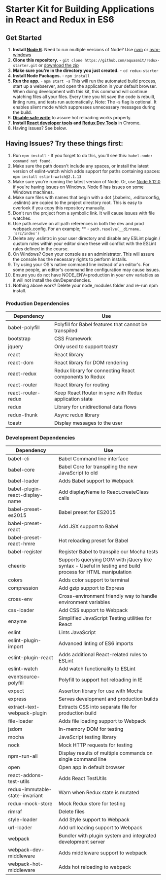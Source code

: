 # Starter Kit for Building Applications in React and Redux in ES6

## Get Started
1. **Install [Node 6](https://nodejs.org)**. Need to run multiple versions of Node? Use [nvm](https://github.com/creationix/nvm) or [nvm-windows](https://github.com/coreybutler/nvm-windows)
2. **Clone this repository.** - `git clone https://github.com/aquasmit/redux-starter.git` or [download the zip](https://github.com/aquasmit/redux-starter.git)
3. **Make sure you're in the directory you just created.** - `cd redux-starter`
4. **Install Node Packages.** - `npm install`
5. **Run the app.** - `npm start -s`
This will run the automated build process, start up a webserver, and open the application in your default browser. When doing development with this kit, this command will continue watching files all your files. Every time you hit save the code is rebuilt, linting runs, and tests run automatically. Note: The -s flag is optional. It enables silent mode which suppresses unnecessary messages during the build.
6. **[Disable safe write](http://webpack.github.io/docs/webpack-dev-server.html#working-with-editors-ides-supporting-safe-write)** to assure hot reloading works properly.
7. **Install [React developer tools](https://chrome.google.com/webstore/detail/react-developer-tools/fmkadmapgofadopljbjfkapdkoienihi?hl=en) and [Redux Dev Tools](https://chrome.google.com/webstore/detail/redux-devtools/lmhkpmbekcpmknklioeibfkpmmfibljd?hl=en)** in Chrome.
8. Having issues? See below.

## Having Issues? Try these things first:
1. Run `npm install` - If you forget to do this, you'll see this: `babel-node: command not found`.
2. Make sure the path doesn't include any spaces, or install the latest version of eslint-watch which adds support for paths containing spaces: `npm install eslint-watch@2.1.13`
3. Make sure you're running the latest version of Node. Or, use [Node 5.12.0](https://nodejs.org/download/release/v5.12.0/) if you're having issues on Windows. Node 6 has issues on some Windows machines.
4. Make sure files with names that begin with a dot (.babelrc, .editorconfig, .eslintrc) are copied to the project directory root. This is easy to overlook if you copy this repository manually.
5. Don't run the project from a symbolic link. It will cause issues with file watches.
6. Use path.resolve on all path references in both the dev and prod webpack.config. For an example; ** - `path.resolve(__dirname, 'src/index')`
7. Delete any .eslintrc in your user directory and disable any ESLint plugin / custom rules within your editor since these will conflict with the ESLint rules defined in the course.
8. On Windows? Open your console as an administrator. This will assure the console has the necessary rights to perform installs.
9. Try using your OS's native command line instead of an editor's. For some people, an editor's command line configuration may cause issues. 
10. Ensure you do not have NODE_ENV=production in your env variables as it will not install the devDependencies.
11. Nothing above work? Delete your node_modules folder and re-run npm install.

### Production Dependencies
| **Dependency** | **Use** |
|----------|-------|
|babel-polyfill | Polyfill for Babel features that cannot be transpiled |
|bootstrap|CSS Framework|
|jquery|Only used to support toastr|
|react|React library |
|react-dom|React library for DOM rendering |
|react-redux|Redux library for connecting React components to Redux |
|react-router|React library for routing |
|react-router-redux|Keep React Router in sync with Redux application state|
|redux|Library for unidirectional data flows |
|redux-thunk|Async redux library|
|toastr|Display messages to the user|

### Development Dependencies
| **Dependency** | **Use** |
|----------|-------|
|babel-cli|Babel Command line interface |
|babel-core|Babel Core for transpiling the new JavaScript to old |
|babel-loader|Adds Babel support to Webpack |
|babel-plugin-react-display-name| Add displayName to React.createClass calls |
|babel-preset-es2015|Babel preset for ES2015|
|babel-preset-react| Add JSX support to Babel |
|babel-preset-react-hmre|Hot reloading preset for Babel|
|babel-register|Register Babel to transpile our Mocha tests|
|cheerio|Supports querying DOM with jQuery like syntax - Useful in testing and build process for HTML manipulation|
|colors|Adds color support to terminal |
|compression|Add gzip support to Express|
|cross-env|Cross-environment friendly way to handle environment variables|
|css-loader|Add CSS support to Webpack|
|enzyme|Simplified JavaScript Testing utilities for React|
|eslint|Lints JavaScript |
|eslint-plugin-import|Advanced linting of ES6 imports|
|eslint-plugin-react|Adds additional React-related rules to ESLint|
|eslint-watch|Add watch functionality to ESLint |
|eventsource-polyfill|Polyfill to support hot reloading in IE|
|expect|Assertion library for use with Mocha|
|express|Serves development and production builds|
|extract-text-webpack-plugin| Extracts CSS into separate file for production build | 
|file-loader| Adds file loading support to Webpack |
|jsdom|In-memory DOM for testing|
|mocha| JavaScript testing library |
|nock| Mock HTTP requests for testing |
|npm-run-all| Display results of multiple commands on single command line |
|open|Open app in default browser|
|react-addons-test-utils| Adds React TestUtils |
|redux-immutable-state-invariant|Warn when Redux state is mutated|
|redux-mock-store|Mock Redux store for testing|
|rimraf|Delete files |
|style-loader| Add Style support to Webpack |
|url-loader| Add url loading support to Webpack |
|webpack| Bundler with plugin system and integrated development server |
|webpack-dev-middleware| Adds middleware support to webpack |
|webpack-hot-middleware| Adds hot reloading to webpack |
